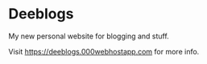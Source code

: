 # Deeblogs
My new personal website for blogging and stuff.

Visit https://deeblogs.000webhostapp.com for more info.
